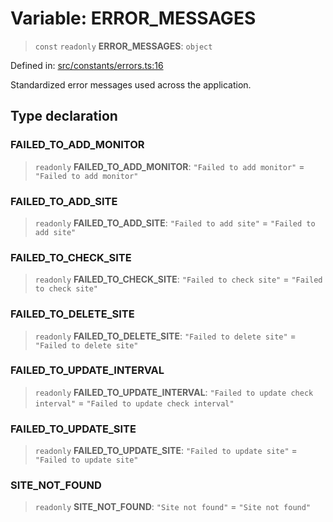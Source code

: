 # Variable: ERROR\_MESSAGES

> `const` `readonly` **ERROR\_MESSAGES**: `object`

Defined in: [src/constants/errors.ts:16](https://github.com/Nick2bad4u/Uptime-Watcher/blob/3cce0c3b352c8390536ca3c7399ece50a05faf18/src/constants/errors.ts#L16)

Standardized error messages used across the application.

## Type declaration

### FAILED\_TO\_ADD\_MONITOR

> `readonly` **FAILED\_TO\_ADD\_MONITOR**: `"Failed to add monitor"` = `"Failed to add monitor"`

### FAILED\_TO\_ADD\_SITE

> `readonly` **FAILED\_TO\_ADD\_SITE**: `"Failed to add site"` = `"Failed to add site"`

### FAILED\_TO\_CHECK\_SITE

> `readonly` **FAILED\_TO\_CHECK\_SITE**: `"Failed to check site"` = `"Failed to check site"`

### FAILED\_TO\_DELETE\_SITE

> `readonly` **FAILED\_TO\_DELETE\_SITE**: `"Failed to delete site"` = `"Failed to delete site"`

### FAILED\_TO\_UPDATE\_INTERVAL

> `readonly` **FAILED\_TO\_UPDATE\_INTERVAL**: `"Failed to update check interval"` = `"Failed to update check interval"`

### FAILED\_TO\_UPDATE\_SITE

> `readonly` **FAILED\_TO\_UPDATE\_SITE**: `"Failed to update site"` = `"Failed to update site"`

### SITE\_NOT\_FOUND

> `readonly` **SITE\_NOT\_FOUND**: `"Site not found"` = `"Site not found"`
